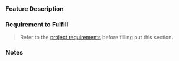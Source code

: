 ### Feature Description

### Requirement to Fulfill
>Refer to the [project requirements](https://github.com/nashville-software-school/group-project-movie-history) before filling out this section.

### Notes
